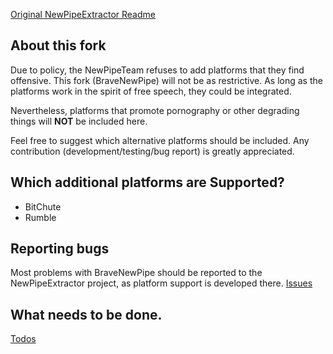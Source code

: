 [Original NewPipeExtractor Readme](../README.md)
## About this fork
Due to policy, the NewPipeTeam refuses to add platforms that they find offensive.
This fork (BraveNewPipe) will not be as restrictive. As long as the platforms work
in the spirit of free speech, they could be integrated.

Nevertheless, platforms that promote pornography or other degrading things will
__NOT__ be included here.

Feel free to suggest which alternative platforms should be included. Any contribution
(development/testing/bug report) is greatly appreciated.

## Which additional platforms are Supported?
- BitChute
- Rumble

## Reporting bugs
Most problems with BraveNewPipe should be reported to the NewPipeExtractor
project, as platform support is developed there.
[Issues](../../../../NewPipeExtractor/issues)

## What needs to be done.
[Todos](TODOS.FORK.md)

